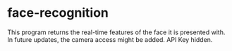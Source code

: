 # face-recognition
This program returns the real-time features of the face it is presented with. In future updates, the camera access might be added.
API Key hidden.
